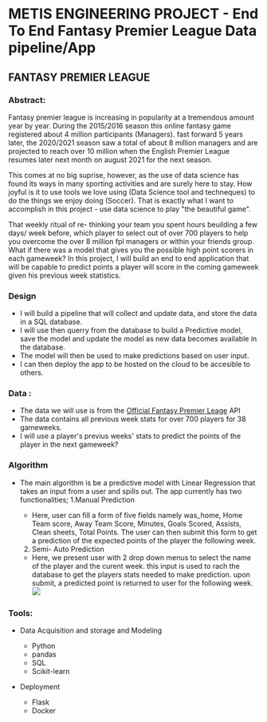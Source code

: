 # METIS ENGINEERING PROJECT - End To End Fantasy Premier League Data pipeline/App

## FANTASY PREMIER LEAGUE

### Abstract:
Fantasy premier league is increasing in popularity at a tremendous amount year by year. During the 2015/2016 season this online fantasy game registered about 4 million participants (Managers). fast forward 5 years later, the 2020/2021 season saw a total of about 8 million managers and are projected to reach over 10 million when the English Premier League resumes later next month on august 2021 for the next season. 

This comes at no big suprise, however, as the use of data science has found its ways in many sporting activities and are surely here to stay. How joyful is it to use tools we love using (Data Science tool and techneques) to do the things we enjoy doing (Soccer). That is exactly what I want to accomplish in this project - use data science to play "the beautiful game".

That weekly ritual of re- thinking your team you spent hours beuilding a few days/ week before, which player to select out of over 700 players to help you overcome the over 8 million fpl managers or within your friends group. What if there was a model that gives you the possible high point scorers in each gameweek? In this project, I will build an end to end application that will be capable to predict points a player will score in the coming gameweek given his previous week statistics.

### Design
* I will build a pipeline that will collect and update data, and store the data in a SQL database.
* I will use then querry from the database to build a Predictive model, save the model and update the model as new data becomes available in the database.
* The model will then be used to make predictions based on user input.
* I can then deploy the app to be hosted on the cloud to be accesible to others.    

### Data :
* The data we will use is from the [Official Fantasy Premier Leage](https://fantasy.premierleague.com) API
* The data contains all previous week stats for over 700 players for 38 gameweeks. 
* I will use a player's previus weeks' stats to predict the points of the player in the next gameweek?

### Algorithm
* The main algorithm is be a predictive model with Linear Regression that takes an input from a user and spills out. The app currently has two functionalities;
   1.Manual Prediction
   	* Here, user can fill a form of five fields namely was_home, Home Team score, Away Team Score, Minutes, Goals Scored, Assists, Clean sheets, Total Points. The user can then submit this form to get a prediction of  the expected points of the player the following week. 

   2. Semi- Auto Prediction
   	* Here, we present user with 2 drop down menus to select the name of the player and the curent week. this input is used to rach the database to get the players stats needed to make prediction. upon submit, a predicted point is returned to user for the following week. 
 ![](images/cat.jpg)

### Tools:
* Data Acquisition and storage and Modeling
  * Python  
  * pandas
  * SQL
  * Scikit-learn

 * Deployment
   * Flask
   * Docker 



